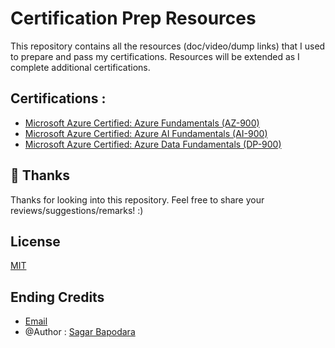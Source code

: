# Certification Prep Resources 
This repository contains all the resources (doc/video/dump links) that I used to prepare and pass my certifications. Resources will be extended as I complete additional certifications. 

## Certifications : 
  - [Microsoft Azure Certified: Azure Fundamentals (AZ-900)](https://github.com/SagarBapodara/Certification-Prep-Resources/blob/main/AZ900.md)
  - [Microsoft Azure Certified: Azure AI Fundamentals (AI-900)](https://github.com/SagarBapodara/Certification-Prep-Resources/blob/main/AI900.md)
  - [Microsoft Azure Certified: Azure Data Fundamentals (DP-900)](https://github.com/SagarBapodara/Walmart-Sales-Forecasting)

## 🚀 Thanks

Thanks for looking into this repository. Feel free to share your reviews/suggestions/remarks! :)

## License

[MIT](https://choosealicense.com/licenses/mit/)

## Ending Credits
- [Email](mailto:work.sagarb@outlook.com)
- @Author : [Sagar Bapodara](https://www.linkedin.com/in/sagar-bapodara/)

